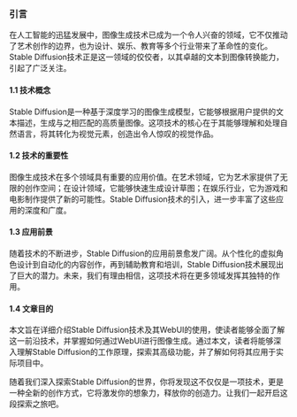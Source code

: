 ### 引言

在人工智能的迅猛发展中，图像生成技术已成为一个令人兴奋的领域，它不仅推动了艺术创作的边界，也为设计、娱乐、教育等多个行业带来了革命性的变化。Stable Diffusion技术正是这一领域的佼佼者，以其卓越的文本到图像转换能力，引起了广泛关注。

#### 1.1 技术概念
Stable Diffusion是一种基于深度学习的图像生成模型，它能够根据用户提供的文本描述，生成与之相匹配的高质量图像。这项技术的核心在于其能够理解和处理自然语言，将其转化为视觉元素，创造出令人惊叹的视觉作品。

#### 1.2 技术的重要性
图像生成技术在多个领域具有重要的应用价值。在艺术领域，它为艺术家提供了无限的创作空间；在设计领域，它能够快速生成设计草图；在娱乐行业，它为游戏和电影制作提供了新的可能性。Stable Diffusion技术的引入，进一步丰富了这些应用的深度和广度。

#### 1.3 应用前景
随着技术的不断进步，Stable Diffusion的应用前景愈发广阔。从个性化的虚拟角色设计到自动化的内容创作，再到辅助教育和培训，Stable Diffusion技术展现出了巨大的潜力。未来，我们有理由相信，这项技术将在更多领域发挥其独特的作用。

#### 1.4 文章目的
本文旨在详细介绍Stable Diffusion技术及其WebUI的使用，使读者能够全面了解这一前沿技术，并掌握如何通过WebUI进行图像生成。通过本文，读者将能够深入理解Stable Diffusion的工作原理，探索其高级功能，并了解如何将其应用于实际项目中。

随着我们深入探索Stable Diffusion的世界，你将发现这不仅仅是一项技术，更是一种全新的创作方式，它将激发你的想象力，释放你的创造力。让我们一起开启这段探索之旅吧。

